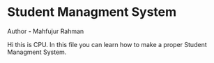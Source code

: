 # Student Managment System
Author - Mahfujur Rahman <br>

Hi this is CPU. In this file you can learn how to make a proper Student Managment System.
